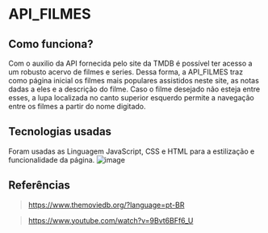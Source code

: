 # API_FILMES

## Como funciona?
  Com o auxilio da API fornecida pelo site da TMDB é possível ter acesso a um robusto acervo de filmes e series. Dessa forma, a API_FILMES traz como página inicial os filmes mais populares assistidos neste site, as notas dadas a eles e a descrição do filme. Caso o filme desejado não esteja entre esses, a lupa localizada no canto superior esquerdo permite a navegação entre os filmes a partir do nome digitado.
  
  
 ## Tecnologias usadas
 Foram usadas as Linguagem JavaScript, CSS e HTML para a estilização e funcionalidade da página.
 ![image](https://user-images.githubusercontent.com/88160134/157441999-96704499-9080-4405-8e49-cb9fca15b5ef.png)

 
 
 ## Referências
 > https://www.themoviedb.org/?language=pt-BR

 >https://www.youtube.com/watch?v=9Bvt6BFf6_U
